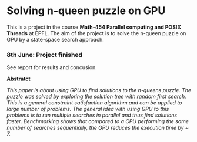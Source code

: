 Solving n-queen puzzle on GPU
=============================

This is a project in the course **Math-454 Parallel computing and POSIX Threads**
at EPFL. The aim of the project is to solve the n-queen puzzle on GPU by 
a state-space search approach. 

### 8th June: Project finished
See report for results and concusion. 

**Abstratct**

*This paper is about using GPU to find solutions to the n-queens puzzle. The puzzle was
solved by exploring the solution tree with random first search. This is a general constraint
satisfaction algorithm and can be applied to large number of problems. The general idea with using GPU to
this problems is to run multiple searches in parallel and thus find solutions faster. Benchmarking shows that compared to a CPU performing
the same number of searches sequentially, the GPU reduces the execution time by ~ 7.*